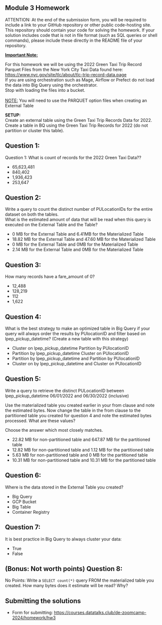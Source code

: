 ## Module 3 Homework

ATTENTION: At the end of the submission form, you will be required to include a link to your GitHub repository or other
public code-hosting site. This repository should contain your code for solving the homework. If your solution includes
code that is not in file format (such as SQL queries or shell commands), please include these directly in the README
file of your repository.

<b><u>Important Note:</b></u> <p> For this homework we will be using the 2022 Green Taxi Trip Record Parquet Files from
the New York
City Taxi Data found here: </br> https://www.nyc.gov/site/tlc/about/tlc-trip-record-data.page </br>
If you are using orchestration such as Mage, Airflow or Prefect do not load the data into Big Query using the
orchestrator.</br>
Stop with loading the files into a bucket. </br></br>
<u>NOTE:</u> You will need to use the PARQUET option files when creating an External Table</br>

<b>SETUP:</b></br>
Create an external table using the Green Taxi Trip Records Data for 2022. </br>
Create a table in BQ using the Green Taxi Trip Records for 2022 (do not partition or cluster this table). </br>

## Question 1:

Question 1: What is count of records for the 2022 Green Taxi Data??

- 65,623,481
- 840,402
- 1,936,423
- 253,647

## Question 2:

Write a query to count the distinct number of PULocationIDs for the entire dataset on both the tables.</br>
What is the estimated amount of data that will be read when this query is executed on the External Table and the Table?

- 0 MB for the External Table and 6.41MB for the Materialized Table
- 18.82 MB for the External Table and 47.60 MB for the Materialized Table
- 0 MB for the External Table and 0MB for the Materialized Table
- 2.14 MB for the External Table and 0MB for the Materialized Table

## Question 3:

How many records have a fare_amount of 0?

- 12,488
- 128,219
- 112
- 1,622

## Question 4:

What is the best strategy to make an optimized table in Big Query if your query will always order the results by
PUlocationID and filter based on lpep_pickup_datetime? (Create a new table with this strategy)

- Cluster on lpep_pickup_datetime Partition by PUlocationID
- Partition by lpep_pickup_datetime Cluster on PUlocationID
- Partition by lpep_pickup_datetime and Partition by PUlocationID
- Cluster on by lpep_pickup_datetime and Cluster on PUlocationID

## Question 5:

Write a query to retrieve the distinct PULocationID between lpep_pickup_datetime
06/01/2022 and 06/30/2022 (inclusive)</br>

Use the materialized table you created earlier in your from clause and note the estimated bytes. Now change the table in
the from clause to the partitioned table you created for question 4 and note the estimated bytes processed. What are
these values? </br>

Choose the answer which most closely matches.</br>

- 22.82 MB for non-partitioned table and 647.87 MB for the partitioned table
- 12.82 MB for non-partitioned table and 1.12 MB for the partitioned table
- 5.63 MB for non-partitioned table and 0 MB for the partitioned table
- 10.31 MB for non-partitioned table and 10.31 MB for the partitioned table

## Question 6:

Where is the data stored in the External Table you created?

- Big Query
- GCP Bucket
- Big Table
- Container Registry

## Question 7:

It is best practice in Big Query to always cluster your data:

- True
- False

## (Bonus: Not worth points) Question 8:

No Points: Write a `SELECT count(*)` query FROM the materialized table you created. How many bytes does it estimate will
be read? Why?

## Submitting the solutions

* Form for submitting: https://courses.datatalks.club/de-zoomcamp-2024/homework/hw3

